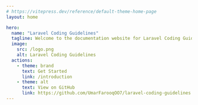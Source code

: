 ```yaml
---
# https://vitepress.dev/reference/default-theme-home-page
layout: home

hero:
  name: "Laravel Coding Guidelines"
  tagline: Welcome to the documentation website for Laravel Coding Guidelines! This comprehensive guide is designed to help developers understand and adopt best practices for writing clean, maintainable, and consistent code within Laravel projects.
  image:
    src: /logo.png
    alt: Laravel Coding Guidelines
  actions:
    - theme: brand
      text: Get Started
      link: /introduction
    - theme: alt
      text: View on GitHub
      link: https://github.com/UmarFarooqOO7/laravel-coding-guidelines
---
```


